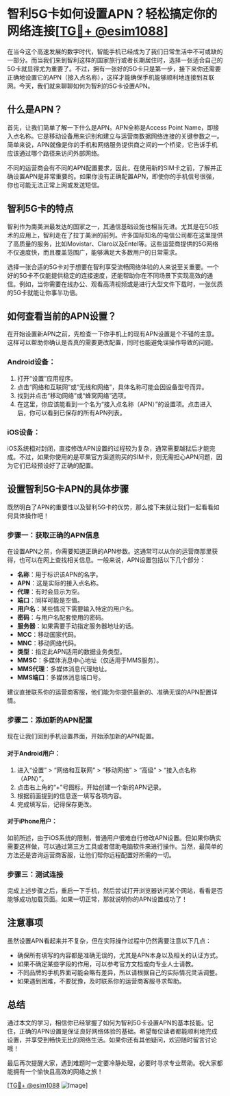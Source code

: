 # 智利5G卡如何设置APN？轻松搞定你的网络连接[[TG💪+ @esim1088](https://t.me/s/esim1088)]

在当今这个高速发展的数字时代，智能手机已经成为了我们日常生活中不可或缺的一部分。而当我们来到智利这样的国家旅行或者长期居住时，选择一张适合自己的5G卡就显得尤为重要了。不过，拥有一张好的5G卡只是第一步，接下来你还需要正确地设置它的APN（接入点名称），这样才能确保手机能够顺利地连接到互联网。今天，我们就来聊聊如何为智利的5G卡设置APN。

## 什么是APN？

首先，让我们简单了解一下什么是APN。APN全称是Access Point Name，即接入点名称。它是移动设备用来识别和建立与运营商数据网络连接的关键参数之一。简单来说，APN就像是你的手机和网络服务提供商之间的一个桥梁，它告诉手机应该通过哪个路径来访问外部网络。

不同的运营商会有不同的APN配置要求，因此，在使用新的SIM卡之前，了解并正确设置APN是非常重要的。如果你没有正确配置APN，即使你的手机信号很强，你也可能无法正常上网或发送短信。

## 智利5G卡的特点

智利作为南美洲最发达的国家之一，其通信基础设施也相当先进。尤其是在5G技术的应用上，智利走在了拉丁美洲的前列。许多国际知名的电信公司都在这里提供了高质量的服务，比如Movistar、Claro以及Entel等。这些运营商提供的5G网络不仅速度快，而且覆盖范围广，能够满足大多数用户的日常需求。

选择一张合适的5G卡对于想要在智利享受流畅网络体验的人来说至关重要。一个好的5G卡不仅能提供稳定的连接速度，还能帮助你在不同场景下实现高效的通信。例如，当你需要在线办公、观看高清视频或是进行大型文件下载时，一张优质的5G卡就能让你事半功倍。

## 如何查看当前的APN设置？

在开始设置新APN之前，先检查一下你手机上的现有APN设置是个不错的主意。这样可以帮助你确认是否真的需要更改配置，同时也能避免误操作导致的问题。

### Android设备：

1. 打开“设置”应用程序。
2. 点击“网络和互联网”或“无线和网络”，具体名称可能会因设备型号而异。
3. 找到并点击“移动网络”或“蜂窝网络”选项。
4. 在这里，你应该能看到一个名为“接入点名称（APN）”的设置项。点击进入后，你可以看到已保存的所有APN列表。

### iOS设备：

iOS系统相对封闭，直接修改APN设置的过程较为复杂，通常需要越狱后才能完成。不过，如果你使用的是苹果官方渠道购买的SIM卡，则无需担心APN问题，因为它们已经预设好了正确的配置。

## 设置智利5G卡APN的具体步骤

既然明白了APN的重要性以及智利5G卡的优势，那么接下来就让我们一起看看如何具体操作吧！

### 步骤一：获取正确的APN信息

在设置APN之前，你需要知道正确的APN参数。这通常可以从你的运营商那里获得，也可以在网上查找相关信息。一般来说，APN设置包括以下几个部分：

- **名称**：用于标识该APN的名字。
- **APN**：这是实际的接入点名称。
- **代理**：有时会显示为空。
- **端口**：同样可能是空值。
- **用户名**：某些情况下需要输入特定的用户名。
- **密码**：与用户名配套使用的密码。
- **服务器**：如果需要手动指定服务器地址的话。
- **MCC**：移动国家代码。
- **MNC**：移动网络代码。
- **类型**：指定此APN适用的数据业务类型。
- **MMSC**：多媒体消息中心地址（仅适用于MMS服务）。
- **MMS代理**：多媒体消息代理地址。
- **MMS端口**：多媒体消息端口号。

建议直接联系你的运营商客服，他们能为你提供最新的、准确无误的APN配置详情。

### 步骤二：添加新的APN配置

现在让我们回到手机设置界面，开始添加新的APN配置。

#### 对于Android用户：

1. 进入“设置” > “网络和互联网” > “移动网络” > “高级” > “接入点名称（APN）”。
2. 点击右上角的“+”号图标，开始创建一个新的APN记录。
3. 根据前面提到的信息逐一填写各项内容。
4. 完成填写后，记得保存更改。

#### 对于iPhone用户：

如前所述，由于iOS系统的限制，普通用户很难自行修改APN设置。但如果你确实需要这样做，可以通过第三方工具或者借助电脑软件来进行操作。当然，最简单的方法还是咨询运营商客服，让他们帮你远程配置好所需的一切。

### 步骤三：测试连接

完成上述步骤之后，重启一下手机，然后尝试打开浏览器访问某个网站，看看是否能够成功加载页面。如果一切正常，那就说明你的APN设置成功了！

## 注意事项

虽然设置APN看起来并不复杂，但在实际操作过程中仍然需要注意以下几点：

- 确保所有填写的内容都是准确无误的，尤其是APN本身以及相关的认证方式。
- 如果不确定某些字段的作用，可以参考官方文档或向专业人士请教。
- 不同品牌的手机界面可能会略有差异，所以请根据自己的实际情况灵活调整。
- 如果遇到困难，不要犹豫，及时联系你的运营商客服寻求帮助。

## 总结

通过本文的学习，相信你已经掌握了如何为智利5G卡设置APN的基本技能。记住，正确的APN设置是保证良好网络体验的基础。希望每位读者都能顺利地完成设置，并享受到畅快无比的网络生活。如果你还有其他疑问，欢迎随时留言讨论哦！

最后再次提醒大家，遇到难题时一定要冷静处理，必要时寻求专业帮助。祝大家都能拥有一个愉快且高效的网络之旅！

[[TG💪+ @esim1088](https://t.me/s/esim1088) ![Image](https://i.postimg.cc/4NQfJmqS/Snipaste-2025-05-13-00-14-12.png)]